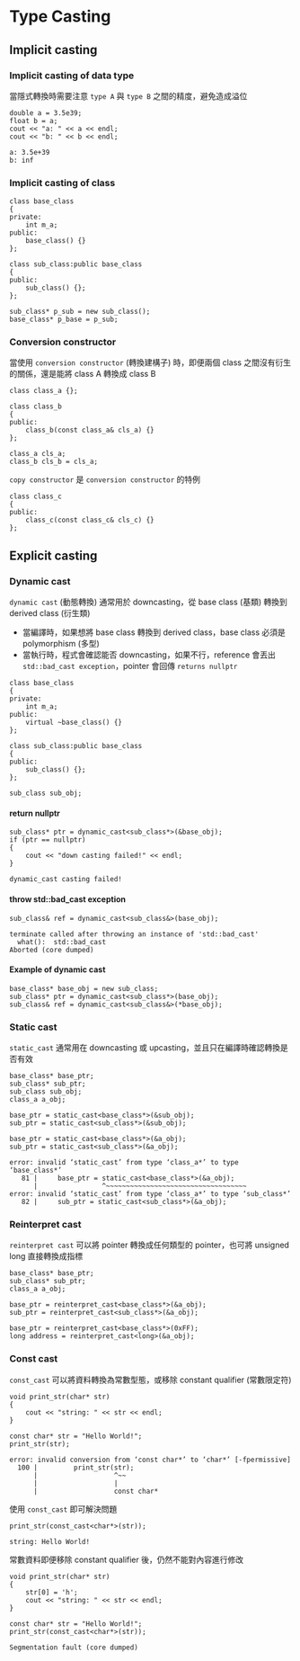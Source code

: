 # Type Casting
## Implicit casting
### Implicit casting of data type
當隱式轉換時需要注意 `type A` 與 `type B` 之間的精度，避免造成溢位
```
double a = 3.5e39;
float b = a;
cout << "a: " << a << endl;
cout << "b: " << b << endl;
```
```
a: 3.5e+39
b: inf
```
### Implicit casting of class
```
class base_class
{
private:
    int m_a;
public:
    base_class() {}
};

class sub_class:public base_class
{
public:
    sub_class() {};
};

sub_class* p_sub = new sub_class();
base_class* p_base = p_sub;
```
### Conversion constructor
當使用 `conversion constructor` (轉換建構子) 時，即便兩個 class 之間沒有衍生的關係，還是能將 class A 轉換成 class B
```
class class_a {};

class class_b
{
public:
    class_b(const class_a& cls_a) {}
};

class_a cls_a;
class_b cls_b = cls_a;
```
`copy constructor` 是 `conversion constructor` 的特例
```
class class_c
{
public:
    class_c(const class_c& cls_c) {}
};
```

## Explicit casting
### Dynamic cast
`dynamic cast` (動態轉換) 通常用於 downcasting，從 base class (基類) 轉換到 derived class (衍生類)
* 當編譯時，如果想將 base class 轉換到 derived class，base class 必須是 polymorphism (多型)
* 當執行時，程式會確認能否 downcasting，如果不行，reference 會丟出 `std::bad_cast exception`，pointer 會回傳 `returns nullptr`
```
class base_class
{
private:
    int m_a;
public:
    virtual ~base_class() {}
};

class sub_class:public base_class
{
public:
    sub_class() {};
};

sub_class sub_obj;
```
#### return nullptr
```
sub_class* ptr = dynamic_cast<sub_class*>(&base_obj);
if (ptr == nullptr)
{
    cout << "down casting failed!" << endl;
}
```
```
dynamic_cast casting failed!
```
#### throw std::bad_cast exception
```
sub_class& ref = dynamic_cast<sub_class&>(base_obj);
```
```
terminate called after throwing an instance of 'std::bad_cast'
  what():  std::bad_cast
Aborted (core dumped)
```
#### Example of dynamic cast
```
base_class* base_obj = new sub_class;
sub_class* ptr = dynamic_cast<sub_class*>(base_obj);
sub_class& ref = dynamic_cast<sub_class&>(*base_obj);
```
### Static cast
`static_cast` 通常用在 downcasting 或 upcasting，並且只在編譯時確認轉換是否有效
```
base_class* base_ptr;
sub_class* sub_ptr;
sub_class sub_obj;
class_a a_obj;

base_ptr = static_cast<base_class*>(&sub_obj);
sub_ptr = static_cast<sub_class*>(&sub_obj);

base_ptr = static_cast<base_class*>(&a_obj);
sub_ptr = static_cast<sub_class*>(&a_obj);
```
```
error: invalid ‘static_cast’ from type ‘class_a*’ to type ‘base_class*’
   81 |     base_ptr = static_cast<base_class*>(&a_obj);
      |                ^~~~~~~~~~~~~~~~~~~~~~~~~~~~~~~~~~~~
error: invalid ‘static_cast’ from type ‘class_a*’ to type ‘sub_class*’
   82 |     sub_ptr = static_cast<sub_class*>(&a_obj);
```
### Reinterpret cast
`reinterpret cast` 可以將 pointer 轉換成任何類型的 pointer，也可將 unsigned long 直接轉換成指標
```
base_class* base_ptr;
sub_class* sub_ptr;
class_a a_obj;

base_ptr = reinterpret_cast<base_class*>(&a_obj);
sub_ptr = reinterpret_cast<sub_class*>(&a_obj);

base_ptr = reinterpret_cast<base_class*>(0xFF);
long address = reinterpret_cast<long>(&a_obj);
```
### Const cast
`const_cast` 可以將資料轉換為常數型態，或移除 constant qualifier (常數限定符)
```
void print_str(char* str)
{
    cout << "string: " << str << endl;
}

const char* str = "Hello World!";
print_str(str);
```
```
error: invalid conversion from ‘const char*’ to ‘char*’ [-fpermissive]
  100 |         print_str(str);
      |                   ^~~
      |                   |
      |                   const char*
```
使用 `const_cast` 即可解決問題
```
print_str(const_cast<char*>(str));
```
```
string: Hello World!
```
常數資料即便移除 constant qualifier 後，仍然不能對內容進行修改
```
void print_str(char* str)
{
    str[0] = 'h';
    cout << "string: " << str << endl;
}

const char* str = "Hello World!";
print_str(const_cast<char*>(str));
```
```
Segmentation fault (core dumped)
```